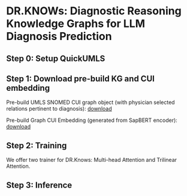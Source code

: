 # DR.KNOWs: Diagnostic Reasoning Knowledge Graphs for LLM Diagnosis Prediction 


## Step 0: Setup QuickUMLS 

## Step 1: Download pre-build KG and CUI embedding

Pre-build UMLS SNOMED CUI graph object (with physician selected relations pertinent to diagnosis): [download](https://drive.google.com/file/d/1zlb0zey_tAnFWtCY_NvhA0dqfydL4Ph7/view?usp=sharing)

Pre-build Graph CUI Embedding (generated from SapBERT encoder): [download]()

## Step 2: Training

We offer two trainer for DR.Knows: Multi-head Attention and Trilinear Attention. 

## Step 3: Inference 
